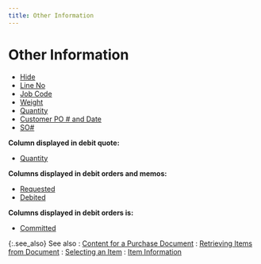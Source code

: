 ```yaml
---
title: Other Information
---
```


# Other Information

- [Hide]({{site.pp_baseurl}}/return-proc/doc-prof/contents/item-info/other-item-details/hide_pr.html)
- [Line  No]({{site.pp_baseurl}}/return-proc/doc-prof/contents/item-info/other-item-details/line_number_pr.html)
- [Job  Code]({{site.pp_baseurl}}/return-proc/doc-prof/contents/item-info/other-item-details/job_code_pr.html)
- [Weight]({{site.pp_baseurl}}/return-proc/doc-prof/contents/item-info/details/weight_pr.html)
- [Quantity]({{site.pp_baseurl}}/return-proc/doc-prof/contents/item-info/other-item-details/quantity_dq1.html)
- [Customer  PO # and Date]({{site.pp_baseurl}}/purc-proc/doc-profile/contents/item-info/other-item-details/customer_po_no_and_date.html)
- [SO#]({{site.pp_baseurl}}/purc-proc/doc-profile/contents/item-info/other-item-details/so_no__item_details_grid.html)



**Column displayed in debit quote:**

- [Quantity]({{site.pp_baseurl}}/return-proc/doc-prof/contents/item-info/other-item-details/quantity_dq1.html)



**Columns displayed in debit orders and memos:**

- [Requested]({{site.pp_baseurl}}/misc/requested_pr.html)
- [Debited]({{site.pp_baseurl}}/misc/debitted_pr.html)



**Columns displayed in debit orders is:**

- [Committed]({{site.pp_baseurl}}/misc/committed_pr.html)



{:.see_also}
See also
: [Content  for a Purchase Document]({{site.pp_baseurl}}/purc-proc/doc-profile/contents/common_purchase_document_information.html)
: [Retrieving  Items from Document]({{site.pp_baseurl}}/purc-proc/doc-profile/contents/item-info/details/add-retrieve-items/retrieving_items_from_documents.html)
: [Selecting an Item]({{site.pp_baseurl}}/purc-proc/doc-profile/contents/item-info/details/add-retrieve-items/selecting_an_item.html)
: [Item Information]({{site.pp_baseurl}}/return-proc/doc-prof/contents/item-info/item_details_pr.html)
